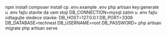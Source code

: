 npm install
composer install
cp .env.example .env
php artisan key:generate
u .env fajlu stavite da vam stoji DB_CONNECTION=mysql
zatim u .env fajlu odtagujte sledece stavke: DB_HOST=127.0.0.1 DB_PORT=3306 DB_DATABASE=technest DB_USERNAME=root DB_PASSWORD=
php artisan migrate
php artisan serve
